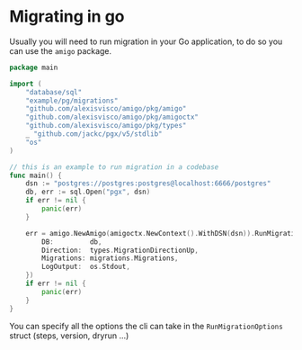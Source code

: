 # Migrating in go

Usually you will need to run migration in your Go application, to do so you can use the `amigo` package.

```go
package main

import (
	"database/sql"
	"example/pg/migrations"
	"github.com/alexisvisco/amigo/pkg/amigo"
	"github.com/alexisvisco/amigo/pkg/amigoctx"
	"github.com/alexisvisco/amigo/pkg/types"
	_ "github.com/jackc/pgx/v5/stdlib"
	"os"
)

// this is an example to run migration in a codebase
func main() {
	dsn := "postgres://postgres:postgres@localhost:6666/postgres"
	db, err := sql.Open("pgx", dsn)
	if err != nil {
		panic(err)
	}

	err = amigo.NewAmigo(amigoctx.NewContext().WithDSN(dsn)).RunMigrations(amigo.RunMigrationParams{
		DB:         db,
		Direction:  types.MigrationDirectionUp,
		Migrations: migrations.Migrations,
		LogOutput:  os.Stdout,
	})
	if err != nil {
		panic(err)
	}
}
```

You can specify all the options the cli can take in the `RunMigrationOptions` struct (steps, version, dryrun ...)
